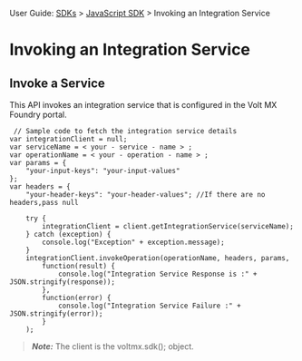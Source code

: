                              

User Guide: [SDKs](../Foundry_SDKs.md) > [JavaScript SDK](Installing_JS_SDK.md) > Invoking an Integration Service

Invoking an Integration Service
===============================

Invoke a Service
----------------

This API invokes an integration service that is configured in the Volt MX Foundry portal.

```
 // Sample code to fetch the integration service details  
var integrationClient = null;
var serviceName = < your - service - name > ;
var operationName = < your - operation - name > ;
var params = {
    "your-input-keys": "your-input-values"
};
var headers = {
    "your-header-keys": "your-header-values"; //If there are no headers,pass null

    try {
        integrationClient = client.getIntegrationService(serviceName);
    } catch (exception) {
        console.log("Exception" + exception.message);
    }
    integrationClient.invokeOperation(operationName, headers, params,
        function(result) {
            console.log("Integration Service Response is :" + JSON.stringify(response));
        },
        function(error) {      
            console.log("Integration Service Failure :" + JSON.stringify(error));
        }
    );

```

> **_Note:_** The client is the voltmx.sdk(); object.
